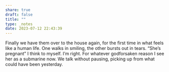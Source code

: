 ```yaml
---
share: true
draft: false
title: ""
type: _notes
date: 2023-07-12 22:43:39
---
```


Finally we have them over to the house again, for the first time in what feels like a human life. One walks in smiling, the other bursts out in tears. “She’s pregnant” I think to myself. I’m right. For whatever godforsaken reason I see her as a submarine now. We talk without pausing, picking up from what could have been yesterday. 
